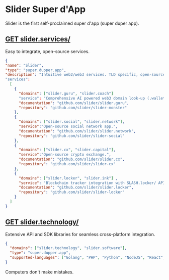 # Slider Super d'App 


Slider is the first self-proclaimed super d'app (super duper app).

## [GET slider.services/](https://slider.services)
Easy to integrate, open-source services.

```json
{
"name": "Slider",
"type": "super.dupper.app",
"description": "Intuitive web2/web3 services. TLD specific, open-source, self-contained."  
"services":
  [
    {  
      "domains": ["slider.guru", "slider.coach"]
      "service": "Comprehensive AI powered web3 domain look-up (.wallet, .locker, .blockchain)",
      "documentation": "github.com/slider/slider.guru",
      "repository": "github.com/slider/slider-monster"  
    },
    {
      "domains": ["slider.social", "slider.network"],
      "service":"Open-source social network app.",
      "documentation": "github.com/slider/slider.network",
      "repository": "github.com/slider/slider-social"  
    },
    {
      "domains": ["slider.cx", "slider.capital"],
      "service":"Open-source crypto exchange.",
      "documentation": "github.com/slider/slider.cx",
      "repository": "github.com/slider/slider-cx"  
    },
    {
      "domains": ["slider.locker", "slider.ink"] ,
      "service": "Blockchain tracker integration with SLASH.locker/ API.",
      "documentation": "github.com/slider/slider.locker",
      "repository": "github.com/slider/slider-locker"  
    }
  ]
}
```


## [GET slider.technology/](https://slider.technology)
Extensive API and SDK libraries for seamless cross-platform integration.

```json
{
  "domains": ["slider.technology", "slider.software"], 
  "type": "super.dupper.app",   
  "supported-languages": ["Golang", "PHP", "Python", "NodeJS", "React", "VueJS"]
}
```

Computers don't make mistakes.
